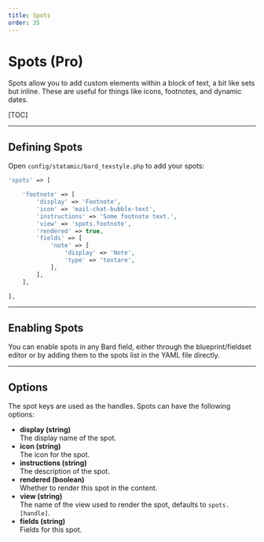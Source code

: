 ```yaml
---
title: Spots
order: 35
---
```


# Spots (Pro)

Spots allow you to add custom elements within a block of text, a bit like sets but inline. These are useful for things like icons, footnotes, and dynamic dates.

[TOC]

---

## Defining Spots

Open `config/statamic/bard_texstyle.php` to add your spots:

```php
'spots' => [

    'footnote' => [
        'display' => 'Footnote',
        'icon' => 'mail-chat-bubble-text',
        'instructions' => 'Some footnote text.',
        'view' => 'spots.footnote',
        'rendered' => true,
        'fields' => [
            'note' => [
                'display' => 'Note',
                'type' => 'textare',
            ],
        ],
    ],

],
```

---

## Enabling Spots

You can enable spots in any Bard field, either through the blueprint/fieldset editor or by adding them to the spots list in the YAML file directly.

---

## Options

The spot keys are used as the handles. Spots can have the following options:

* **display (string)**  
  The display name of the spot.
* **icon (string)**  
  The icon for the spot.
* **instructions (string)**  
  The description of the spot.
* **rendered (boolean)**  
  Whether to render this spot in the content.
* **view (string)**  
  The name of the view used to render the spot, defaults to `spots.[handle]`.
* **fields (string)**  
  Fields for this spot.
